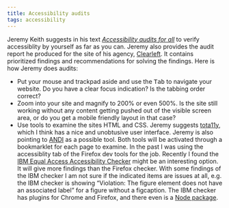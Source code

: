 ```yaml
---
title: Accessibility audits
tags: accessibility
---
```

Jeremy Keith suggests in his text [<cite>Accessibility audits for all</cite>](https://adactio.com/journal/20212) to verify accessiblity by yourself as far as you can. Jeremy also provides the audit report he produced for the site of his agency, [Clearleft](https://clearleft.com). It contains prioritized findings and recommendations for solving the findings. Here is how Jeremy does audits:

- Put your mouse and trackpad aside and use the <kbd>Tab</kbd> to navigate your website. Do you have a clear focus indication? Is the tabbing order correct?
- Zoom into your site and magnify to 200% or even 500%. Is the site still working without any content getting pushed out of the visible screen area, or do you get a mobile friendly layout in that case?
- Use tools to examine the sites HTML and CSS. Jeremy suggests [tota11y](https://khan.github.io/tota11y/), which I think has a nice and unobtusive user interface. Jeremy is also pointing to   [ANDI](https://www.ssa.gov/accessibility/andi/help/install.html) as a possible tool. Both tools will be activated through a bookmarklet for each page to examine. In the past I was using the accessiblity tab of the Firefox dev tools for the job. Recently I found the [IBM Equal Access Accessibility Checker](https://www.ibm.com/able/toolkit/verify/automated/) might be an interesting option. It will give more findings than the Firefox checker. With some findings of the IBM checker I am not sure if the indicated items are issues at all, e.g. the IBM checker is showing <q>Violation: The figure element does not have an associated label</q> for a figure without a figcaption. The IBM checker has plugins for Chrome and Firefox, and there even is a [Node package](https://www.npmjs.com/package/accessibility-checker).
